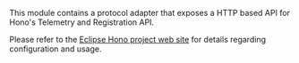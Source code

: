 This module contains a protocol adapter that exposes a HTTP based API for Hono's Telemetry and Registration API.

Please refer to the [Eclipse Hono project web site](https://www.eclipse.org/hono/component/http-adapter/) for details regarding configuration and usage.